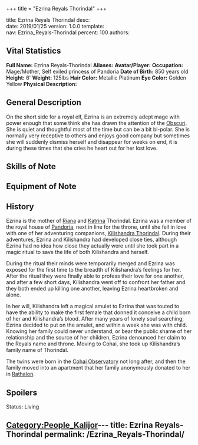 +++
title = "Ezrina Reyals Thorindal"
+++

title:		Ezrina Reyals Thorindal
desc:		
date:		2019/01/25
version:	1.0.0
template:	
nav:		Ezrina_Reyals-Thorindal
percent:	100
authors:	
## Vital Statistics

**Full Name:** Ezrina Reyals-Thorindal
**Aliases:**
**Avatar/Player:**
**Occupation:** Mage/Mother, Self exiled princess of Pandoria
**Date of Birth:** 850 years old
**Height:** 6'
**Weight:** 125lbs
**Hair Color:** Metallic Platinum
**Eye Color:** Golden Yellow
**Physical Description:**

## General Description

On the short side for a royal elf, Ezrina is an extremely adept mage
with power enough that some think she has drawn the attention of the
[Obscuri](Obscuri "wikilink"). She is quiet and thoughtful most of the
time but can be a bit bi-polar. She is normally very receptive to others
and enjoys good company but sometimes she will suddenly dismiss herself
and disappear for weeks on end, it is during these times that she cries
he heart out for her lost love.

## Skills of Note

## Equipment of Note

## History

Ezrina is the mother of [Riana](Riana_Shandra_Thorindal "wikilink") and
[Katrina](Katrina_Annwyn_Thorindal "wikilink") Thorindal. Ezrina was a
member of the royal house of [Pandoria](Pandoria "wikilink"), next in
line for the throne, until she fell in love with one of her adventuring
companions, [Kilishandra Thorindal](Kilishandra_Thorindal "wikilink").
During their adventures, Ezrina and Kilishandra had developed close
ties, although Ezrina had no idea how close they actually were until she
took part in a magic ritual to save the life of both Kilishandra and
herself.

During the ritual their minds were temporarily merged and Ezrina was
exposed for the first time to the breadth of Kilishandra’s feelings for
her. After the ritual they were finally able to profess their love for
one another, and after a few short days, Kilishandra went off to
confront her father and they both ended up killing one another, leaving
Ezrina heartbroken and alone.

In her will, Kilishandra left a magical amulet to Ezrina that was touted
to have the ability to make the first female that donned it conceive a
child born of her and Kilishandra’s blood. After many years of lonely
soul searching, Ezrina decided to put on the amulet, and within a week
she was with child. Knowing her family could never understand, or bear
the public shame of her relationship and the source of her children,
Ezrina denounced her claim to the Reyals name and throne. Moving to
Cohai, she took up Kilishandra’s family name of Thorindal.

The twins were born in the [Cohai
Observatory](Cohai_Observatory "wikilink") not long after, and then the
family moved into an apartment that her family anonymously donated to
her in [Rathalon](Rathalon "wikilink").

## Spoilers

<spoiler text="Status">Status: Living</spoiler>

[Category:People_Kalijor](Category:People_Kalijor "wikilink")---
title: Ezrina Reyals-Thorindal
permalink: /Ezrina_Reyals-Thorindal/
---

